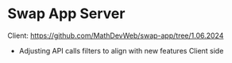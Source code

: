 # Swap App Server

Client: https://github.com/MathDevWeb/swap-app/tree/1.06.2024

- Adjusting API calls filters to align with new features Client side
